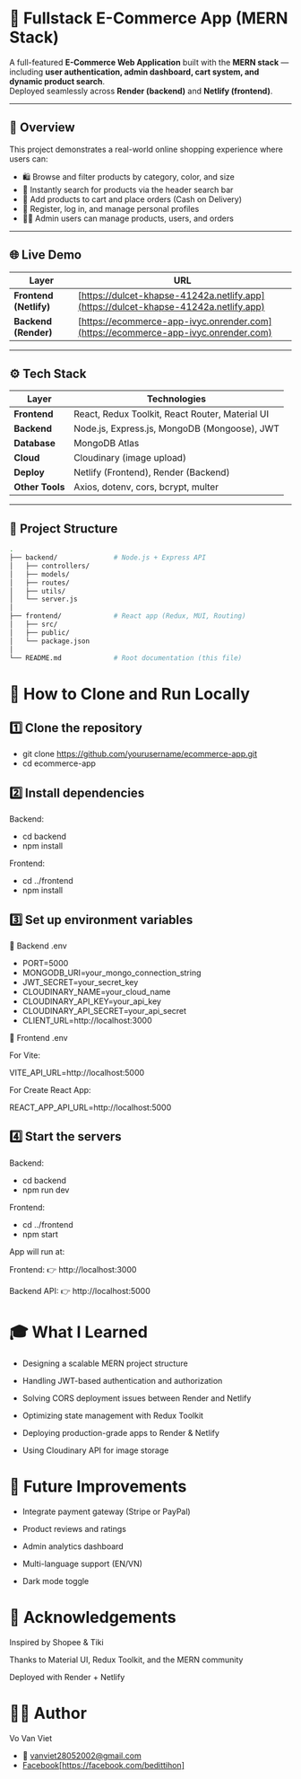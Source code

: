 # 🛒 Fullstack E-Commerce App (MERN Stack)

A full-featured **E-Commerce Web Application** built with the **MERN stack** — including **user authentication, admin dashboard, cart system, and dynamic product search**.  
Deployed seamlessly across **Render (backend)** and **Netlify (frontend)**.

---

## 🧭 Overview

This project demonstrates a real-world online shopping experience where users can:

- 🛍️ Browse and filter products by category, color, and size
- 🔎 Instantly search for products via the header search bar
- 🛒 Add products to cart and place orders (Cash on Delivery)
- 👤 Register, log in, and manage personal profiles
- 🧑‍💼 Admin users can manage products, users, and orders

---

## 🌐 Live Demo

| Layer                  | URL                                                                                  |
| ---------------------- | ------------------------------------------------------------------------------------ |
| **Frontend (Netlify)** | [https://dulcet-khapse-41242a.netlify.app](https://dulcet-khapse-41242a.netlify.app) |
| **Backend (Render)**   | [https://ecommerce-app-ivyc.onrender.com](https://ecommerce-app-ivyc.onrender.com)   |

---

## ⚙️ Tech Stack

| Layer           | Technologies                                    |
| --------------- | ----------------------------------------------- |
| **Frontend**    | React, Redux Toolkit, React Router, Material UI |
| **Backend**     | Node.js, Express.js, MongoDB (Mongoose), JWT    |
| **Database**    | MongoDB Atlas                                   |
| **Cloud**       | Cloudinary (image upload)                       |
| **Deploy**      | Netlify (Frontend), Render (Backend)            |
| **Other Tools** | Axios, dotenv, cors, bcrypt, multer             |

---

## 📂 Project Structure

```bash
.
├── backend/              # Node.js + Express API
│   ├── controllers/
│   ├── models/
│   ├── routes/
│   ├── utils/
│   └── server.js
│
├── frontend/             # React app (Redux, MUI, Routing)
│   ├── src/
│   ├── public/
│   └── package.json
│
└── README.md             # Root documentation (this file)
```

# 🚀 How to Clone and Run Locally

## 1️⃣ Clone the repository

- git clone https://github.com/yourusername/ecommerce-app.git
- cd ecommerce-app

## 2️⃣ Install dependencies

Backend:

- cd backend
- npm install

Frontend:

- cd ../frontend
- npm install

## 3️⃣ Set up environment variables

🧩 Backend .env

- PORT=5000
- MONGODB_URI=your_mongo_connection_string
- JWT_SECRET=your_secret_key
- CLOUDINARY_NAME=your_cloud_name
- CLOUDINARY_API_KEY=your_api_key
- CLOUDINARY_API_SECRET=your_api_secret
- CLIENT_URL=http://localhost:3000

🧩 Frontend .env

For Vite:

VITE_API_URL=http://localhost:5000

For Create React App:

REACT_APP_API_URL=http://localhost:5000

## 4️⃣ Start the servers

Backend:

- cd backend
- npm run dev

Frontend:

- cd ../frontend
- npm start

App will run at:

Frontend: 👉 http://localhost:3000

Backend API: 👉 http://localhost:5000

# 🎓 What I Learned

- Designing a scalable MERN project structure

- Handling JWT-based authentication and authorization

- Solving CORS deployment issues between Render and Netlify

- Optimizing state management with Redux Toolkit

- Deploying production-grade apps to Render & Netlify

- Using Cloudinary API for image storage

# 🔮 Future Improvements

- Integrate payment gateway (Stripe or PayPal)

- Product reviews and ratings

- Admin analytics dashboard

- Multi-language support (EN/VN)

- Dark mode toggle

# 🙏 Acknowledgements

Inspired by Shopee & Tiki

Thanks to Material UI, Redux Toolkit, and the MERN community

Deployed with Render + Netlify

# 🧑‍💻 Author

Vo Van Viet

- 📧 vanviet28052002@gmail.com
- [Facebook](https://facebook.com/bedittihon)[https://facebook.com/bedittihon]
